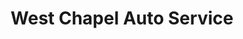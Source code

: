 ---
title: "West Chapel Auto Service"
url: /cherry-hill-township/west-chapel-auto-service/
shop: car repair
---